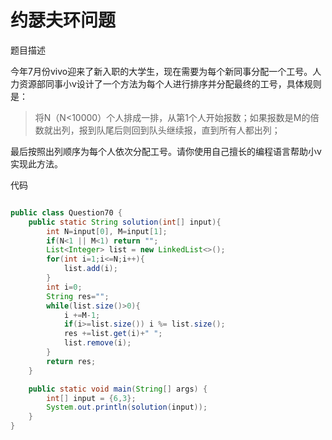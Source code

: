 # 约瑟夫环问题

题目描述

  今年7月份vivo迎来了新入职的大学生，现在需要为每个新同事分配一个工号。人力资源部同事小v设计了一个方法为每个人进行排序并分配最终的工号，具体规则是： 

>    将N（N<10000）个人排成一排，从第1个人开始报数；如果报数是M的倍数就出列，报到队尾后则回到队头继续报，直到所有人都出列；  

  最后按照出列顺序为每个人依次分配工号。请你使用自己擅长的编程语言帮助小v实现此方法。 

代码

```java

public class Question70 {
    public static String solution(int[] input){
        int N=input[0], M=input[1];
        if(N<1 || M<1) return "";
        List<Integer> list = new LinkedList<>();
        for(int i=1;i<=N;i++){
            list.add(i);
        }
        int i=0;
        String res="";
        while(list.size()>0){
            i +=M-1;
            if(i>=list.size()) i %= list.size();
            res +=list.get(i)+" ";
            list.remove(i);
        }
        return res;
    }

    public static void main(String[] args) {
        int[] input = {6,3};
        System.out.println(solution(input));
    }
}

```

